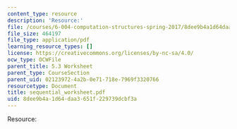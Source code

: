 ```yaml
---
content_type: resource
description: 'Resource:'
file: /courses/6-004-computation-structures-spring-2017/8dee9b4a1d64daa3651f229739dcbf3a_sequential_worksheet.pdf
file_size: 464197
file_type: application/pdf
learning_resource_types: []
license: https://creativecommons.org/licenses/by-nc-sa/4.0/
ocw_type: OCWFile
parent_title: 5.3 Worksheet
parent_type: CourseSection
parent_uid: 02123972-4a2b-0e71-718e-7969f3320766
resourcetype: Document
title: sequential_worksheet.pdf
uid: 8dee9b4a-1d64-daa3-651f-229739dcbf3a
---
```

Resource: